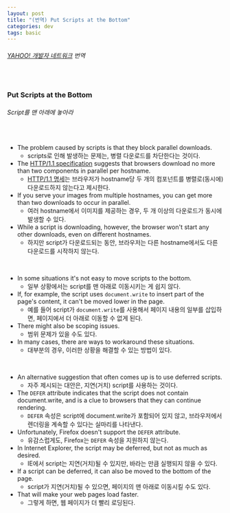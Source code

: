 ```yaml
---
layout: post
title: "(번역) Put Scripts at the Bottom"
categories: dev
tags: basic
---
```


###### [YAHOO! 개발자 네트워크](https://developer.yahoo.com/performance/rules.html#js_bottom) 번역

<br>

### Put Scripts at the Bottom

###### Script를 맨 아래에 놓아라

<br>

- The problem caused by scripts is that they block parallel downloads.
  - scripts로 인해 발생하는 문제는, 병렬 다운로드를 차단한다는 것이다.
- The [HTTP/1.1 specification](https://www.w3.org/Protocols/rfc2616/rfc2616-sec8.html#sec8.1.4) suggests that browsers download no more than two components in parallel per hostname.
  - [HTTP/1.1 명세](https://www.w3.org/Protocols/rfc2616/rfc2616-sec8.html#sec8.1.4)는 브라우저가 hostname당 두 개의 컴포넌트를 병렬로(동시에) 다운로드하지 않는다고 제시한다.
- If you serve your images from multiple hostnames, you can get more than two downloads to occur in parallel.
  - 여러 hostname에서 이미지를 제공하는 경우, 두 개 이상의 다운로드가 동시에 발생할 수 있다.
- While a script is downloading, however, the browser won't start any other downloads, even on different hostnames.
  - 하지만 script가 다운로드되는 동안, 브라우저는 다른 hostname에서도 다른 다운로드를 시작하지 않는다.

<br>

- In some situations it's not easy to move scripts to the bottom.
  - 일부 상황에서는 script를 맨 아래로 이동시키는 게 쉽지 않다.
- If, for example, the script uses `document.write` to insert part of the page's content, it can't be moved lower in the page.
  - 예를 들어 script가 `document.write`를 사용해서 페이지 내용의 일부를 삽입하면, 페이지에서 더 아래로 이동할 수 없게 된다.
- There might also be scoping issues.
  - 범위 문제가 있을 수도 있다.
- In many cases, there are ways to workaround these situations.
  - 대부분의 경우, 이러한 상황을 해결할 수 있는 방법이 있다.

<br>

- An alternative suggestion that often comes up is to use deferred scripts.
  - 자주 제시되는 대안은, 지연(거치) script를 사용하는 것이다.
- The `DEFER` attribute indicates that the script does not contain document.write, and is a clue to browsers that they can continue rendering.
  - `DEFER` 속성은 script에 document.write가 포함되어 있지 않고, 브라우저에서 렌더링을 계속할 수 있다는 실마리를 나타낸다.
- Unfortunately, Firefox doesn't support the `DEFER` attribute.
  - 유감스럽게도, Firefox는 `DEFER` 속성을 지원하지 않는다.
- In Internet Explorer, the script may be deferred, but not as much as desired.
  - IE에서 script는 지연(거치)될 수 있지만, 바라는 만큼 실행되지 않을 수 있다.
- If a script can be deferred, it can also be moved to the bottom of the page.
  - script가 지연(거치)될 수 있으면, 페이지의 맨 아래로 이동시킬 수도 있다.
- That will make your web pages load faster.
  - 그렇게 하면, 웹 페이지가 더 빨리 로딩된다.

<br>